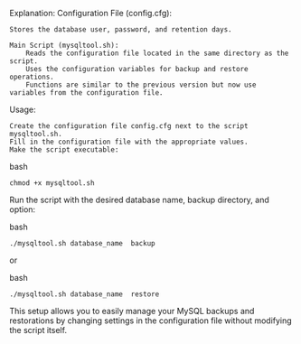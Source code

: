 Explanation:
Configuration File (config.cfg):

	Stores the database user, password, and retention days.

    Main Script (mysqltool.sh):
        Reads the configuration file located in the same directory as the script.
        Uses the configuration variables for backup and restore operations.
        Functions are similar to the previous version but now use variables from the configuration file.

Usage:

    Create the configuration file config.cfg next to the script mysqltool.sh.
    Fill in the configuration file with the appropriate values.
    Make the script executable:

bash

    chmod +x mysqltool.sh

Run the script with the desired database name, backup directory, and option:

bash

    ./mysqltool.sh database_name  backup

or

bash

    ./mysqltool.sh database_name  restore

This setup allows you to easily manage your MySQL backups and restorations by changing settings in the configuration file without modifying the script itself.
